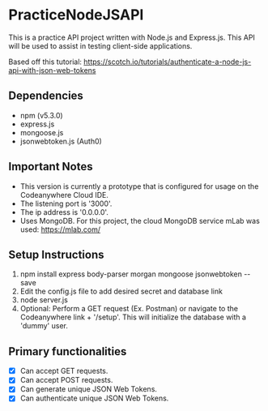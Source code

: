 # PracticeNodeJSAPI
This is a practice API project written with Node.js and Express.js. This API will be used to assist in testing client-side applications.

Based off this tutorial:
https://scotch.io/tutorials/authenticate-a-node-js-api-with-json-web-tokens

## Dependencies
- npm (v5.3.0)
- express.js
- mongoose.js
- jsonwebtoken.js (Auth0)

## Important Notes
- This version is currently a prototype that is configured for usage on the Codeanywhere Cloud IDE.
- The listening port is '3000'.
- The ip address is '0.0.0.0'.
- Uses MongoDB. For this project, the cloud MongoDB service mLab was used: https://mlab.com/

## Setup Instructions
1. npm install express body-parser morgan mongoose jsonwebtoken --save
2. Edit the config.js file to add desired secret and database link
3. node server.js
4. Optional: Perform a GET request (Ex. Postman) or navigate to the Codeanywhere link + '/setup'. This will initialize the database with a 'dummy' user.

## Primary functionalities
- [x] Can accept GET requests.
- [x] Can accept POST requests.
- [x] Can generate unique JSON Web Tokens.
- [x] Can authenticate unique JSON Web Tokens.
